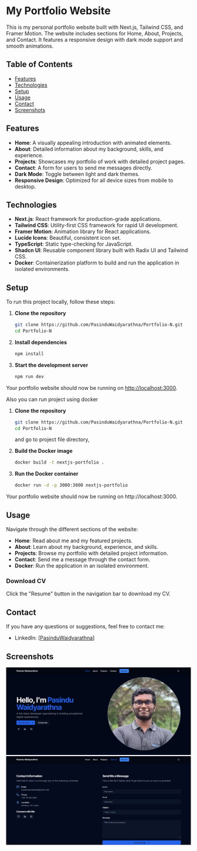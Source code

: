 # My Portfolio Website

This is my personal portfolio website built with Next.js, Tailwind CSS, and Framer Motion. The website includes sections for Home, About, Projects, and Contact. It features a responsive design with dark mode support and smooth animations.

## Table of Contents
- [Features](#features)
- [Technologies](#technologies)
- [Setup](#setup)
- [Usage](#usage)
- [Contact](#contact)
- [Screenshots](#Screenshots)


## Features

- **Home**: A visually appealing introduction with animated elements.
- **About**: Detailed information about my background, skills, and experience.
- **Projects**: Showcases my portfolio of work with detailed project pages.
- **Contact**: A form for users to send me messages directly.
- **Dark Mode**: Toggle between light and dark themes.
- **Responsive Design**: Optimized for all device sizes from mobile to desktop.

## Technologies

- **Next.js**: React framework for production-grade applications.
- **Tailwind CSS**: Utility-first CSS framework for rapid UI development.
- **Framer Motion**: Animation library for React applications.
- **Lucide Icons**: Beautiful, consistent icon set.
- **TypeScript**: Static type-checking for JavaScript.
- **Shadcn UI**: Reusable component library built with Radix UI and Tailwind CSS.
- **Docker**: Containerization platform to build and run the application in isolated environments.
  
## Setup

To run this project locally, follow these steps:

1. **Clone the repository**
    ```bash
    git clone https://github.com/PasinduWaidyarathna/Portfolio-N.git
    cd Portfolio-N
    ```

2. **Install dependencies**
    ```bash
    npm install
    ```

3. **Start the development server**
    ```bash
    npm run dev
    ```

Your portfolio website should now be running on [http://localhost:3000](http://localhost:3000).


Also you can run project using docker

1. **Clone the repository**
    ```bash
    git clone https://github.com/PasinduWaidyarathna/Portfolio-N.git
    cd Portfolio-N
    ```
    and go to project file directory,
   
3. **Build the Docker image**
     ```bash
   docker build -t nextjs-portfolio .
    ```
   
4. **Run the Docker container**
     ```bash
   docker run -d -p 3000:3000 nextjs-portfolio
    ```

Your portfolio website should now be running on http://localhost:3000.


## Usage

Navigate through the different sections of the website:

- **Home**: Read about me and my featured projects.
- **About**: Learn about my background, experience, and skills.
- **Projects**: Browse my portfolio with detailed project information.
- **Contact**: Send me a message through the contact form.
- **Docker**: Run the application in an isolated environment.

### Download CV

Click the "Resume" button in the navigation bar to download my CV.

## Contact

If you have any questions or suggestions, feel free to contact me:

- LinkedIn: [[PasinduWaidyarathna](https://www.linkedin.com/in/pasinduwaidyarathna/)]

## Screenshots

![image alt](Screenshots/home.png)
![image alt](Screenshots/contact.png)
